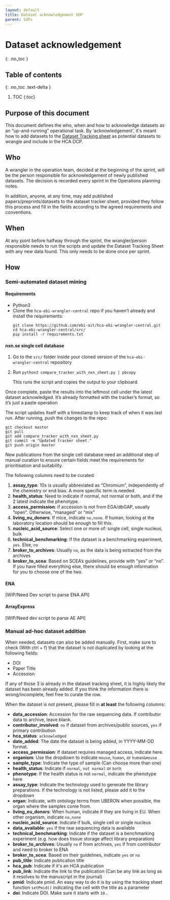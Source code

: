 ```yaml
---
layout: default
title: Dataset acknowledgement SOP
parent: SOPs
---
```


<script src="https://kit.fontawesome.com/fc66878563.js" crossorigin="anonymous"></script>

# Dataset acknowledgement
{: .no_toc }

## Table of contents
{: .no_toc .text-delta }

1. TOC
{:toc}


## Purpose of this document
This document defines the who, when and how to acknowledge datasets as an “up-and-running” operational task. By ‘acknowledgement’, it's meant how to add datasets to the [Dataset Tracking sheet](https://docs.google.com/spreadsheets/d/1rm5NZQjE-9rZ2YmK_HwjW-LgvFTTLs7Q6MzHbhPftRE/edit#gid=0) as potential datasets to wrangle and include in the HCA DCP. 

## Who
A wrangler in the operation team, decided at the beginning of the sprint, will be the person responsible for acknowledgement of newly published datasets. The decision is recorded every sprint in the Operations planning notes.

In addition, anyone, at any time, may add published papers/preprints/datasets to the dataset tracker sheet, provided they follow this process and fill in the fields according to the agreed requirements and conventions.

## When
At any point before halfway through the sprint, the wrangler/person responsible needs to run the scripts and update the Dataset Tracking Sheet with any new data found. This only needs to be done once per sprint.

## How

### Semi-automated dataset mining

#### Requirements

- Python3
- Clone the `hca-ebi-wrangler-central` repo if you haven’t already and install the requirements:
   ```
   git clone https://github.com/ebi-ait/hca-ebi-wrangler-central.git
   cd hca-ebi-wrangler-central/src/
   pip install -r requirements.txt
   ```

#### nxn.se single cell database

1. Go to the `src/` folder inside your cloned version of the `hca-ebi-wrangler-central` repository
1. Run `python3 compare_tracker_with_nxn_sheet.py | pbcopy`
   
   This runs the script and copies the output to your clipboard. 

Once complete, paste the results into the leftmost cell under the latest dataset acknowledged. It’s already formatted with the tracker’s format, so it’s just a paste operation

The script updates itself with a timestamp to keep track of when it was last run. After running, push the changes to the repo:
```
git checkout master
git pull
git add compare_tracker_with_nxn_sheet.py
git commit -m "Updated tracker sheet."
git push origin master
```

New publications from the single cell database need an additional step of manual curation to ensure certain fields meet the requirements for prioritisation and suitability. 

The following columns need to be curated:
1. **assay_type**: 10x is usually abbreviated as “Chromium”, independently of the chemistry or end bias. A more specific term is needed.
1. **health_status**: Need to indicate if normal, not normal or both, and if the 2 latest indicate the phenotype.
1. **access_permission**: if accession is not from EGA/dbGAP,  usually “open”. Otherwise, “managed” or “mix”
1. **living_eu_donors**: If mice, indicate `no,none`. If human, looking at the laboratory location should be enough to fill this.
1. **nucleic_acid_source**: Select one or more of: single cell, single nucleus, bulk
1. **technical_benchmarking**: If the dataset is a benchmarking experiment, `yes`. Else, `no` 
1. **broker_to_archives**: Usually `no`, as the data is being extracted from the archives
1. **broker_to_scea**: Based on SCEA’s guidelines, provide with “yes” or “no”. If you have filled everything else, there should be enough information for you to choose one of the two.

#### ENA
[WIP/Need Dev script to parse ENA API]

#### ArrayExpress
[WIP/Need dev script to parse AE API]


### Manual ad-hoc dataset addition

When needed, datasets can also be added manually. First, make sure to check (With ctrl + f) that the dataset is not duplicated by looking at the following fields:
- DOI
- Paper Title
- Accession

If any of those 3 is already in the dataset tracking sheet, it is highly likely the dataset has been already added. If you think the information there is wrong/incomplete, feel free to curate the row.

When the dataset is not present, please fill in **at least** the following columns:
- **data_accession**: Accession for the raw sequencing data. If contributor data to archive, leave blank.
- **contributor_involved**: `no` if dataset from archives/public sources, `yes` if primary contribution
- **hca_status**: `acknowledged`
- **date_added**: The date the dataset is being added, in YYYY-MM-DD format.
- **access_permission**: If dataset requires managed access, indicate here.
- **organism**: Use the dropdown to indicate `mouse`, `human`, or `human&mouse`
- **sample_type**: Indicate the type of sample (Can choose more than one)
- **health_status**: Indicate if `normal`, `not normal` or `both`
- **phenotype**: If the health status is not `normal`, indicate the phenotype here
- **assay_type**: Indicate the technology used to generate the library preparations. If the technology is not listed, please add it to the dropdown
- **organ**: Indicate, with ontology terms from UBERON when possible, the organ where the samples come from.
- **living_eu_donors**: When human, indicate if they are living in EU. When other organism, indicate `no,none`
- **nucleic_acid_source**: Indicate if bulk, single cell or single nucleus
- **data_available**: `yes` if the raw sequencing data is available
- **technical_benchmarking**: Indicate if the dataset is a benchmarking experiment (e.g. how does tissue storage affect library preparation) 
- **broker_to_archives**: Usually `no` if from archives, `yes` if from contributor and need to broker to ENA
- **broker_to_scea**: Based on their guidelines, indicate `yes` or `no`
- **pub_title**: Indicate publication title
- **hca_pub**: Indicate if it's an HCA publication
- **pub_link**: Indicate the link to the publication (Can be any link as long as it resolves to the manuscript in the journal)
- **pmid**: Indicate pmid. An easy way to do it is by using the tracking sheet function `setPmid()` indicating the cell with the title as a parameter
- **doi**: Indicate DOI. Make sure it starts with `10.`.
